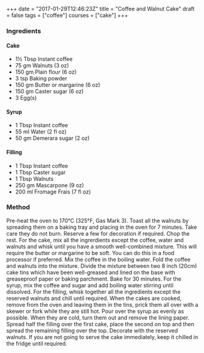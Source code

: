 +++
date = "2017-01-29T12:46:23Z"
title = "Coffee and Walnut Cake"
draft = false
tags = ["coffee"]
courses = ["cake"]
+++
### Ingredients
#### Cake
- 1½ Tbsp Instant coffee
- 75 gm Walnuts (3 oz)
- 150 gm Plain flour (6 oz)
- 3 tsp Baking powder
- 150 gm Butter or margarine (6 oz)
- 150 gm Caster sugar (6 oz)
- 3 Egg(s)
#### Syrup
- 1 Tbsp Instant coffee
- 55 ml Water (2 fl oz)
- 50 gm Demerara sugar (2 oz)
#### Filling
- 1 Tbsp Instant coffee
- 1 Tbsp Caster sugar
- 1 Tbsp Walnuts
- 250 gm Mascarpone (9 oz)
- 200 ml Fromage Frais (7 fl oz)
### Method
Pre-heat the oven to 170°C (325°F, Gas Mark 3). Toast all the walnuts by spreading them on a baking tray and placing in the oven for 7 minutes. Take care they do not burn. Reserve a few for decoration if required. Chop the rest. For the cake, mix all the ingrerdients except the coffee, water and walnuts and whisk until you have a smooth well-combined mixture. This will require the butter or margarine to be soft. You can do this in a food processor if preferred. Mix the coffee in the boiling water. Fold the coffee and walnuts into the mixture. Divide the mixture between two 8 inch (20cm) cake tins which have been well-greased and lined on the base with greaseproof paper or baking parchment. Bake for 30 minutes. For the syrup, mix the coffee and sugar and add boiling water stirring until dissolved. For the filling, whisk together all the ingredients except the reserved walnuts and chill until required. When the cakes are cooked, remove from the oven and leaving them in the tins, prick them all over with a skewer or fork while they are still hot. Pour over the syrup as evenly as possible. When they are cold, turn them out and remove the lining paper. Spread half the filling over the first cake, place the second on top and then spread the remaining filling over the top. Decorate with the reserved walnuts. If you are not going to serve the cake immediately, keep it chilled in the fridge until required.


